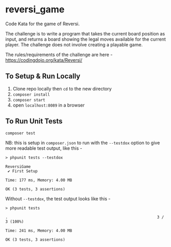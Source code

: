 # reversi_game
Code Kata for the game of Reversi. 

The challenge is to write a program that takes the current board position as input, and returns a board showing the legal moves available for the current player. The challenge does not involve creating a playable game.

The rules/requirements of the challenge are here - https://codingdojo.org/kata/Reversi/

## To Setup & Run Locally

1. Clone repo locally then `cd` to the new directory
2. `composer install`
3. `composer start`
4. open `localhost:8089` in a browser


## To Run Unit Tests

`composer test`

NB: this is setup in `composer.json` to run with the `--testdox` option to give more readable test output, like this -
```
> phpunit tests --testdox

ReversiGame
 ✔ First Setup

Time: 177 ms, Memory: 4.00 MB

OK (3 tests, 3 assertions)
```

Without `--testdox`, the test output looks like this - 
```
> phpunit tests

.                                                                 3 / 3 (100%)

Time: 241 ms, Memory: 4.00 MB

OK (3 tests, 3 assertions)
```
